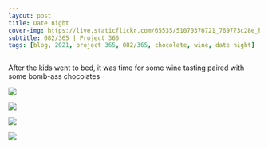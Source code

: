 ```yaml
---
layout: post
title: Date night
cover-img: https://live.staticflickr.com/65535/51070370721_769773c28e_h.jpg
subtitle: 082/365 | Project 365
tags: [blog, 2021, project 365, 082/365, chocolate, wine, date night]
---
```

<style>
  .intro-header.big-img {
    background-position:top
  }
</style>
After the kids went to bed, it was time for some wine tasting paired with some bomb-ass chocolates
<p class="post-img-wrap">
  <img src="https://live.staticflickr.com/65535/51070370721_769773c28e_h.jpg">
</p>
<p class="post-img-wrap">
  <img src="https://live.staticflickr.com/65535/51068750542_092815dabf_h.jpg">
</p>
<p class="post-img-wrap">
  <img src="https://live.staticflickr.com/65535/50999473560_e7b602cfac_h.jpg">
</p>
<p class="post-img-wrap">
  <img src="https://live.staticflickr.com/65535/50999473980_e57b7eadf6_h.jpg">
</p>
